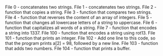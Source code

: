 File 0 - concatenates two strings.
File 1 - concatenates two strings.
File 2 -  function that copies a string.
File 3 - function that compares two strings.
File 4 - function that reverses the content of an array of integers.
File 5 -  function that changes all lowercase letters of a string to uppercase.
File 6 - function that capitalizes all words of a string.
File 7 -  function that encodes a string into 1337.
File 100 -  function that encodes a string using rot13.
File 101 - function that prints an integer.
File 102 - Add one line to this code, so that the program prints a[2] = 98, followed by a new line.
File 103 -  function that adds two numbers.
File 104 - function that prints a buffer.
